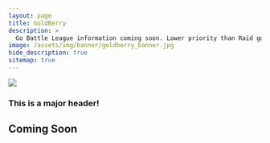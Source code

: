 ```yaml
---
layout: page
title: GoldBerry
description: >
  Go Battle League information coming soon. Lower priority than Raid guides and teambuilding.
image: /assets/img/banner/goldberry_banner.jpg
hide_description: true
sitemap: true
---
```


![](https://matohub.com/assets/img/banner/goldberry_banner.jpg)
### This is a major header!

## Coming Soon
